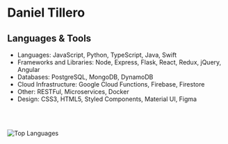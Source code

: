 # Daniel Tillero 

## Languages & Tools

- Languages: JavaScript, Python, TypeScript, Java, Swift
- Frameworks and Libraries: Node, Express, Flask, React, Redux, jQuery, Angular
- Databases: PostgreSQL, MongoDB, DynamoDB
- Cloud Infrastructure: Google Cloud Functions, Firebase, Firestore
- Other: RESTFul, Microservices, Docker
- Design: CSS3, HTML5, Styled Components, Material UI, Figma

<br>
<br>

![Top Languages](https://github-readme-stats.vercel.app/api/top-langs/?username=gardensgreen)



